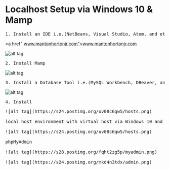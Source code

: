 # Localhost Setup via Windows 10 & Mamp

<pre>1. Install an IDE i.e.(NetBeans, Visual Studio, Atom, and etc.)</pre>
<a href" www.mantonhortonjr.com">www.mantonhortonjr.com</a>

![alt tag](https://s30.postimg.org/3lh0b6cq9/atom.png)



<pre>2. Install Mamp</pre> 
![alt tag](https://s27.postimg.org/okg8se05f/mamp.png)

<pre>3. Install a Database Tool i.e.(MySQL Workbench, DBeaver, and etc.)</pre>
![alt tag](https://s30.postimg.org/x5hm42co1/dbeaver.png)

<pre>4. Install <pre>
![alt tag](https://s24.postimg.org/uv08c6qw5/hosts.png)

local host environment with virtual host via Windows 10 and Mamp

![alt tag](https://s24.postimg.org/uv08c6qw5/hosts.png)

phpMyAdmin

![alt tag](https://s28.postimg.org/fqht2zg5p/myadmin.png)

![alt tag](https://s24.postimg.org/mkd4n3tdx/admin.png)
